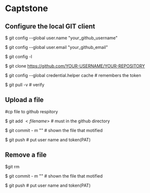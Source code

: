 # Captstone
## Configure the local GIT client
$ git config --global user.name "your_github_username"

$ git config --global user.email "your_github_email"

$ git config -l

$ git clone https://github.com/YOUR-USERNAME/YOUR-REPOSITORY 

$ git config --global credential.helper cache # remembers the token

$ git pull -v # verify


## Upload a file
#cp file to github respitory

$ git add $<filename>$ # must in the github directory
  
$ git commit - m "<comments>" # shown the file that motified
  
$ git push <local name> # put user name and token(PAT)

## Remove a file
$git rm <filename> 
  
$ git commit - m "<comments>" # shown the file that motified
  
$ git push <local name> # put user name and token(PAT)

